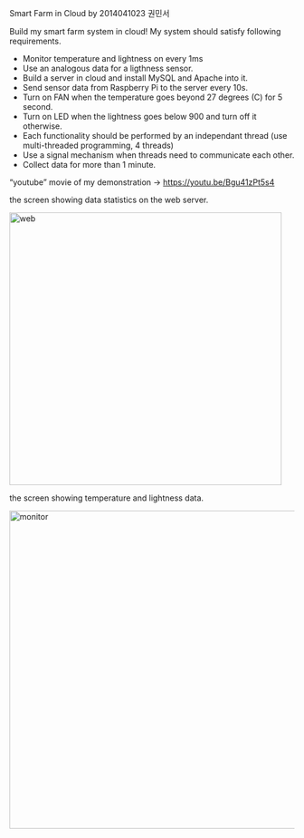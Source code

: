 Smart Farm in Cloud by 2014041023 권민서

Build my smart farm system in cloud! My system should satisfy following requirements.

- Monitor temperature and lightness on every 1ms
- Use an analogous data for a ligthness sensor. 
- Build a server in cloud and install MySQL and Apache into it. 
- Send sensor data from Raspberry Pi to the server every 10s. 
- Turn on FAN when the temperature goes beyond 27 degrees (C) for 5 second. 
- Turn on LED when the lightness goes below 900 and turn off it otherwise. 
- Each functionality should be performed by an independant thread (use multi-threaded programming, 4 threads) 
- Use a signal mechanism when threads need to communicate each other. 
- Collect data for more than 1 minute. 

“youtube” movie of my demonstration -> https://youtu.be/Bgu41zPt5s4

the screen showing data statistics on the web server.

<img width="481" alt="web" src="https://user-images.githubusercontent.com/22023699/40271695-cc017faa-5bdb-11e8-84b7-dad5f89b043c.png">

the screen showing temperature and lightness data.

<img width="561" alt="monitor" src="https://user-images.githubusercontent.com/22023699/40271700-d81dbe2a-5bdb-11e8-9c02-6a414315a531.png">

